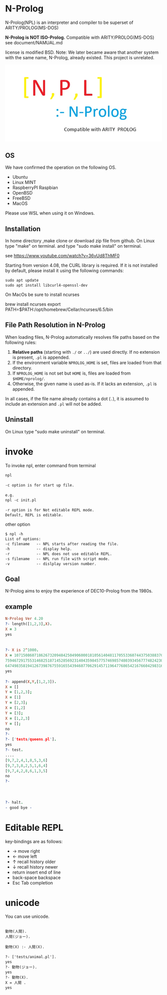 # N-Prolog
N-Prolog(NPL) is an interpreter and compiler to be superset of ARITY/PROLOG(MS-DOS)

**N-Prolog is NOT ISO-Prolog.** Compatible with ARITY/PROLOG(MS-DOS) see document/NAMUAL.md

license is modified BSD.
Note: We later became aware that another system with the same name, N-Prolog, already existed. This project is unrelated.

![npl](npl.png)


## OS
We have confirmed the operation on the following OS.

- Ubuntu
- Linux MINT
- RaspberryPI Raspbian
- OpenBSD
- FreeBSD
- MacOS

Please use WSL when using it on Windows. 

## Installation
In home directory ,make clone or download zip file from github.
On Linux  type "make" on terminal. and type "sudo make install" on terminal. 

see https://www.youtube.com/watch?v=36vUd8ThMF0

Starting from version 4.08, the CURL library is required.
If it is not installed by default, please install it using the following commands:

```
sudo apt update
sudo apt install libcurl4-openssl-dev
```

On MacOs be sure to install ncurses 

  brew install ncurses
  export PATH=$PATH:/opt/homebrew/Cellar/ncurses/6.5/bin

## File Path Resolution in N-Prolog

When loading files, N-Prolog automatically resolves file paths based on the following rules:

1. **Relative paths** (starting with `./` or `../`) are used directly. If no extension is present, `.pl` is appended.
2. If the environment variable `NPROLOG_HOME` is set, files are loaded from that directory.
3. If `NPROLOG_HOME` is not set but `HOME` is, files are loaded from `$HOME/nprolog/`.
4. Otherwise, the given name is used as-is. If it lacks an extension, `.pl` is appended.

In all cases, if the file name already contains a dot (`.`), it is assumed to include an extension and `.pl` will not be added.


## Uninstall
On Linux type "sudo make uninstall" on terminal.


# invoke
To invoke npl, enter command from terminal

```
npl

-c option is for start up file.

e.g.
npl -c init.pl

-r option is for Not editable REPL mode.
Default, REPL is editable.
```

other option

```
$ npl -h
List of options:
-c filename   -- NPL starts after reading the file.
-h            -- display help.
-r            -- NPL does not use editable REPL.
-s filename   -- NPL run file with script mode.
-v            -- dislplay version number.

```

## Goal
N-Prolog aims to enjoy the experience of DEC10-Prolog from the 1980s.

## example
```prolog
N-Prolog Ver 4.20
?- length([1,2,3],X).
X = 3
yes


?- X is 2^1000.
X = 107150860718626732094842504906000181056140481170553360744375038837035105112493612249319837881569585812
7594672917553146825187145285692314043598457757469857480393456777482423098542107460506237114187795418215304
6474983581941267398767559165543946077062914571196477686542167660429831652624386837205668069376
yes

?- append(X,Y,[1,2,3]).
X = []
Y = [1,2,3];
X = [1]
Y = [2,3];
X = [1,2]
Y = [3];
X = [1,2,3]
Y = [];
no
?- 
?- ['tests/queens.pl'].
yes
?- test.
....
[9,7,2,4,1,8,5,3,6]
[9,7,3,8,2,5,1,6,4]
[9,7,4,2,8,6,1,3,5]
no
?- 



?- halt.
- good bye -

```

# Editable REPL
key-bindings are as follows:

- → move right
- ← move left 
- ↑ recall history older
- ↓ recall history newer
- return insert end of line
- back-space  backspace
- Esc Tab completion

# unicode
You can use unicode.

```

動物(人間).
人間(ジョー).

動物(X) :- 人間(X).

?- ['tests/animal.pl'].
yes
?- 動物(ジョー).
yes
?- 動物(X).
X = 人間 .
yes

```
